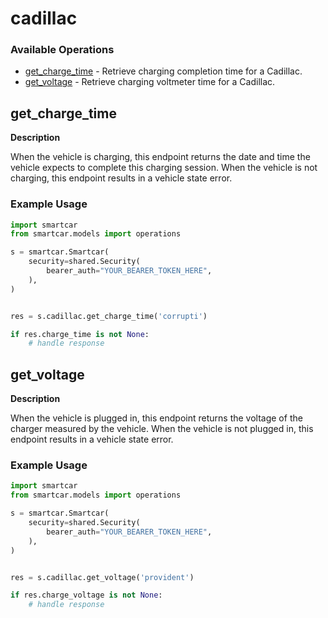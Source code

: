 # cadillac

### Available Operations

* [get_charge_time](#get_charge_time) - Retrieve charging completion time for a Cadillac.
* [get_voltage](#get_voltage) - Retrieve charging voltmeter time for a Cadillac.

## get_charge_time

__Description__

When the vehicle is charging, this endpoint returns the date and time the vehicle expects to complete this charging session. When the vehicle is not charging, this endpoint results in a vehicle state error.

### Example Usage

```python
import smartcar
from smartcar.models import operations

s = smartcar.Smartcar(
    security=shared.Security(
        bearer_auth="YOUR_BEARER_TOKEN_HERE",
    ),
)


res = s.cadillac.get_charge_time('corrupti')

if res.charge_time is not None:
    # handle response
```

## get_voltage

__Description__

When the vehicle is plugged in, this endpoint returns the voltage of the charger measured by the vehicle. When the vehicle is not plugged in, this endpoint results in a vehicle state error.

### Example Usage

```python
import smartcar
from smartcar.models import operations

s = smartcar.Smartcar(
    security=shared.Security(
        bearer_auth="YOUR_BEARER_TOKEN_HERE",
    ),
)


res = s.cadillac.get_voltage('provident')

if res.charge_voltage is not None:
    # handle response
```
